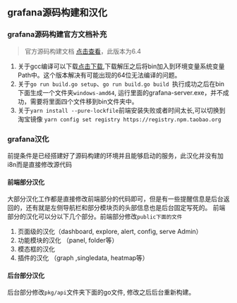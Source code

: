 ## grafana源码构建和汉化
### grafana源码构建官方文档补充
> 官方源码构建文档 [点击查看](https://grafana.com/docs/project/building_from_source/)，此版本为6.4  

1. 关于gcc编译可以下载[点击下载](https://managedway.dl.sourceforge.net/project/mingw-w64/Toolchains%20targetting%20Win64/Personal%20Builds/mingw-builds/4.8.2/threads-posix/seh/x86_64-4.8.2-release-posix-seh-rt_v3-rev2.7z),下载解压之后将bin加入到环境变量系统变量Path中。这个版本解决有可能出现的64位无法编译的问题。
2. 关于`go run build.go setup`、`go run build.go build `执行成功之后在bin下面生成一个文件夹`windows-amd64`, 运行里面的grafana-server.exe，并不成功，需要将里面四个文件移到bin文件夹中。
3. 关于`yarn install --pure-lockfile`前端安装失败或者时间太长,可以切换到淘宝镜像
`yarn config set registry https://registry.npm.taobao.org`
### grafana汉化  

前提条件是已经搭建好了源码构建的环境并且能够启动的服务，此汉化并没有加i8n而是直接修改源代码
#### 前端部分汉化  

大部分汉化工作都是直接修改前端部分的代码即可，但是有一些提醒信息是后台返回的，还有就是左侧导航栏和部分模块页的头部信息也是后台固定写死的。
前端部分的汉化可以分以下几个部分。前端部分修改`public下面的文件`
1. 页面级的汉化（dashboard, explore, alert, config, serve Admin）
2. 功能模块的汉化 （panel, folder等）
3. 模态框的汉化
4. 插件的汉化 （graph ,singledata, heatmap等）

#### 后台部分汉化
后台部分修改`pkg/api`文件夹下面的go文件, 修改之后后台重新构建。